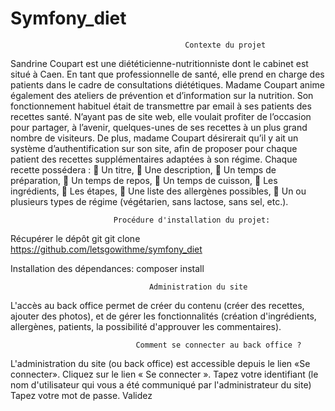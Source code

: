 #                                        Symfony_diet

                                           Contexte du projet
                                           
Sandrine Coupart est une diététicienne-nutritionniste dont le cabinet est situé à Caen. En tant que
professionnelle de santé, elle prend en charge des patients dans le cadre de consultations diététiques.
Madame Coupart anime également des ateliers de prévention et d’information sur la nutrition.
Son fonctionnement habituel était de transmettre par email à ses patients des recettes santé. N’ayant pas
de site web, elle voulait profiter de l’occasion pour partager, à l’avenir, quelques-unes de ses recettes à
un plus grand nombre de visiteurs.
De plus, madame Coupart désirerait qu’il y ait un système d’authentification sur son site, afin de proposer
pour chaque patient des recettes supplémentaires adaptées à son régime.
Chaque recette possédera :
 Un titre,
 Une description,
 Un temps de préparation,
 Un temps de repos,
 Un temps de cuisson,
 Les ingrédients,
 Les étapes,
 Une liste des allergènes possibles,
 Un ou plusieurs types de régime (végétarien, sans lactose, sans sel, etc.).

                                          

                           Procédure d'installation du projet:

Récupérer le dépôt git git clone https://github.com/letsgowithme/symfony_diet

Installation des dépendances: composer install

                                   Administration du site
                                   
L'accès au back office permet de créer du contenu (créer des recettes, ajouter des photos), et de gérer les fonctionnalités (création d'ingrédients, allergènes,  patients, la possibilité d'approuver les commentaires).

                                Comment se connecter au back office ?

L'administration du site (ou back office) est accessible depuis le lien «Se connecter».
Cliquez sur le lien « Se connecter ».
Tapez votre identifiant (le nom d'utilisateur qui vous a été communiqué par l'administrateur du site)
Tapez votre mot de passe. 
Validez

